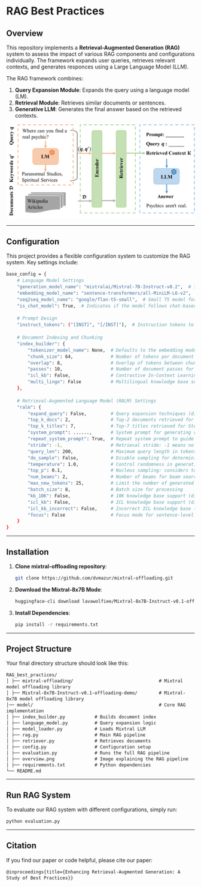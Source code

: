 # RAG Best Practices

## Overview
This repository implements a **Retrieval-Augmented Generation (RAG)** system to assess the impact of various RAG components and configurations individually. The framework expands user queries, retrieves relevant contexts, and generates responces using a Large Language Model (LLM).

The RAG framework combines:
1. **Query Expansion Module**: Expands the query using a language model (LM).
2. **Retrieval Module**: Retrieves similar documents or sentences.
3. **Generative LLM**: Generates the final answer based on the retrieved contexts.

![RAG Framework Overview](rag-diagram.png)

---
## Configuration
This project provides a flexible configuration system to customize the RAG system. Key settings include:
```bash
base_config = {
    # Language Model Settings
    "generation_model_name": "mistralai/Mistral-7B-Instruct-v0.2",  # 7B-parameter instruction-tuned LLM
    "embedding_model_name": "sentence-transformers/all-MiniLM-L6-v2",  # Model for document embeddings
    "seq2seq_model_name": "google/flan-t5-small",  # Small T5 model for query expansion
    "is_chat_model": True,  # Indicates if the model follows chat-based input/output

    # Prompt Design
    "instruct_tokens": ("[INST]", "[/INST]"),  # Instruction tokens to guide the LLM

    # Document Indexing and Chunking
    "index_builder": {
        "tokenizer_model_name": None,  # Defaults to the embedding model tokenizer
        "chunk_size": 64,              # Number of tokens per document chunk
        "overlap": 8,                  # Overlap of tokens between chunks for context continuity
        "passes": 10,                  # Number of document passes for indexing
        "icl_kb": False,               # Contrastive In-Context Learning knowledge base (disabled)
        "multi_lingo": False           # Multilingual knowledge base support (disabled)
    },

    # Retrieval-Augmented Language Model (RALM) Settings
    "ralm": {
        "expand_query": False,         # Query expansion techniques (disabled)
        "top_k_docs": 2,               # Top-2 documents retrieved for relevance
        "top_k_titles": 7,             # Top-7 titles retrieved for Step 1 retrieval
        "system_prompt": ......,       # System prompt for generating responses
        "repeat_system_prompt": True,  # Repeat system prompt to guide generation
        "stride": -1,                  # Retrieval stride: -1 means no fixed stride
        "query_len": 200,              # Maximum query length in tokens
        "do_sample": False,            # Disable sampling for deterministic outputs
        "temperature": 1.0,            # Control randomness in generation
        "top_p": 0.1,                  # Nucleus sampling: considers tokens in top-10% probability mass
        "num_beams": 2,                # Number of beams for beam search
        "max_new_tokens": 25,          # Limit the number of generated tokens
        "batch_size": 8,               # Batch size for processing
        "kb_10K": False,               # 10K knowledge base support (disabled)
        "icl_kb": False,               # ICL knowledge base support (disabled)
        "icl_kb_incorrect": False,     # Incorrect ICL knowledge base (disabled)
        "focus": False                 # Focus mode for sentence-level retrieval (disabled)
    }
}

```

---
## Installation
1. **Clone mixtral-offloading repository**:
   ```bash
   git clone https://github.com/dvmazur/mixtral-offloading.git
   ```
2. **Download the Mixtral-8x7B Mode**:
    ```bash
    huggingface-cli download lavawolfiee/Mixtral-8x7B-Instruct-v0.1-offloading-demo --quiet --local-dir Mixtral-8x7B-Instruct-v0.1-offloading-demo
    ```
3. **Install Dependencies**:
    ```bash
    pip install -r requirements.txt
    ```
---

## Project Structure
Your final directory structure should look like this:
```
RAG_best_practices/ 
│ ├── mixtral-offloading/                                # Mixtral model offloading library
│ ├── Mixtral-8x7B-Instruct-v0.1-offloading-demo/        # Mixtral-8x7B model offloading library
│── model/                                               # Core RAG implementation 
│ ├── index_builder.py           # Builds document index 
│ ├── language_model.py          # Query expansion logic 
│ ├── model_loader.py            # Loads Mixtral LLM 
│ ├── rag.py                     # Main RAG pipeline 
│ ├── retriever.py               # Retrieves documents 
│ ├── config.py                  # Configuration setup 
│ ├── evaluation.py              # Runs the full RAG pipeline 
│ ├── overview.png               # Image explaining the RAG pipeline 
│ ├── requirements.txt           # Python dependencies 
└── README.md 
```
---

## Run RAG System 
To evaluate our RAG system with different configurations, simply run:

```bash
python evaluation.py
```
---

## Citation
If you find our paper or code helpful, please cite our paper:
```
@inproceedings{title={Enhancing Retrieval-Augmented Generation: A Study of Best Practices}}
```